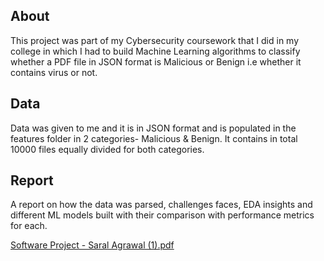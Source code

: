 ## About
This project was part of my Cybersecurity coursework that I did in my college in which I had to build Machine Learning algorithms to classify whether a PDF file
in JSON format is Malicious or Benign i.e whether it contains virus or not.
## Data
Data was given to me and it is in JSON format and is populated in the features folder in 2 categories- Malicious & Benign. It contains in total 10000 files equally divided 
for both categories.
## Report
A report on how the data was parsed, challenges faces, EDA insights and different ML models built with their comparison with performance metrics for each.

[Software Project - Saral Agrawal (1).pdf](https://github.com/saral7293/Malicious-Vs-Benign-Pdf-Classification/files/15226347/Software.Project.-.Saral.Agrawal.1.pdf)

